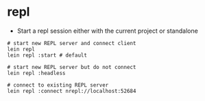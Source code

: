 # repl

- Start a repl session either with the current project or standalone

```shell
# start new REPL server and connect client
lein repl
lein repl :start # default

# start new REPL server but do not connect
lein repl :headless

# connect to existing REPL server
lein repl :connect nrepl://localhost:52684
```
